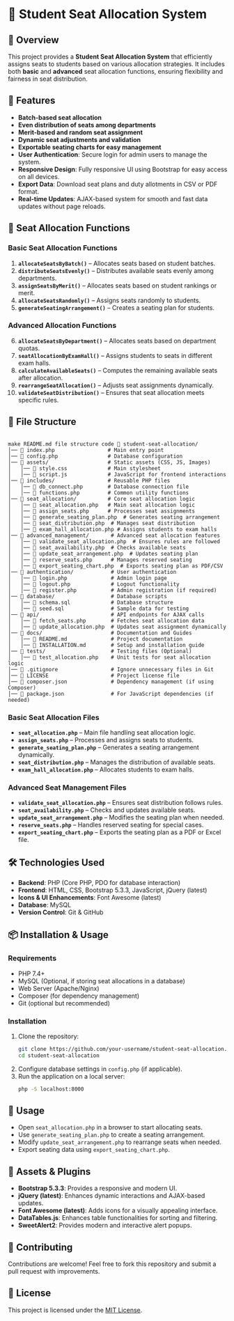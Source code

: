 # 📌 Student Seat Allocation System

## 📖 Overview
This project provides a **Student Seat Allocation System** that efficiently assigns seats to students based on various allocation strategies. It includes both **basic** and **advanced** seat allocation functions, ensuring flexibility and fairness in seat distribution.

## 🚀 Features
- **Batch-based seat allocation**
- **Even distribution of seats among departments**
- **Merit-based and random seat assignment**
- **Dynamic seat adjustments and validation**
- **Exportable seating charts for easy management**
- **User Authentication**: Secure login for admin users to manage the system.
- **Responsive Design**: Fully responsive UI using Bootstrap for easy access on all devices.
- **Export Data**: Download seat plans and duty allotments in CSV or PDF format.
- **Real-time Updates**: AJAX-based system for smooth and fast data updates without page reloads.

## 🎯 Seat Allocation Functions
### **Basic Seat Allocation Functions**
1. **`allocateSeatsByBatch()`** – Allocates seats based on student batches.
2. **`distributeSeatsEvenly()`** – Distributes available seats evenly among departments.
3. **`assignSeatsByMerit()`** – Allocates seats based on student rankings or merit.
4. **`allocateSeatsRandomly()`** – Assigns seats randomly to students.
5. **`generateSeatingArrangement()`** – Creates a seating plan for students.

### **Advanced Allocation Functions**
6. **`allocateSeatsByDepartment()`** – Allocates seats based on department quotas.
7. **`seatAllocationByExamHall()`** – Assigns students to seats in different exam halls.
8. **`calculateAvailableSeats()`** – Computes the remaining available seats after allocation.
9. **`rearrangeSeatAllocation()`** – Adjusts seat assignments dynamically.
10. **`validateSeatDistribution()`** – Ensures that seat allocation meets specific rules.

## 📂 File Structure
```

make README.md file structure code 📂 student-seat-allocation/
│── 📄 index.php                 # Main entry point
│── 📄 config.php                # Database configuration
│── 📂 assets/                   # Static assets (CSS, JS, Images)
│   │── 📄 style.css             # Main stylesheet
│   │── 📄 script.js             # JavaScript for frontend interactions
│── 📂 includes/                 # Reusable PHP files
│   │── 📄 db_connect.php        # Database connection file
│   │── 📄 functions.php         # Common utility functions
│── 📂 seat_allocation/          # Core seat allocation logic
│   │── 📄 seat_allocation.php   # Main seat allocation logic
│   │── 📄 assign_seats.php      # Processes seat assignments
│   │── 📄 generate_seating_plan.php  # Generates seating arrangement
│   │── 📄 seat_distribution.php  # Manages seat distribution
│   │── 📄 exam_hall_allocation.php # Assigns students to exam halls
│── 📂 advanced_management/       # Advanced seat allocation features
│   │── 📄 validate_seat_allocation.php  # Ensures rules are followed
│   │── 📄 seat_availability.php  # Checks available seats
│   │── 📄 update_seat_arrangement.php  # Updates seating plan
│   │── 📄 reserve_seats.php      # Manages reserved seating
│   │── 📄 export_seating_chart.php  # Exports seating plan as PDF/CSV
│── 📂 authentication/            # User authentication
│   │── 📄 login.php              # Admin login page
│   │── 📄 logout.php             # Logout functionality
│   │── 📄 register.php           # Admin registration (if required)
│── 📂 database/                  # Database scripts
│   │── 📄 schema.sql             # Database structure
│   │── 📄 seed.sql               # Sample data for testing
│── 📂 api/                       # API endpoints for AJAX calls
│   │── 📄 fetch_seats.php        # Fetches seat allocation data
│   │── 📄 update_allocation.php  # Updates seat assignment dynamically
│── 📂 docs/                      # Documentation and Guides
│   │── 📄 README.md              # Project documentation
│   │── 📄 INSTALLATION.md        # Setup and installation guide
│── 📂 tests/                     # Testing files (Optional)
│   │── 📄 test_allocation.php    # Unit tests for seat allocation logic
│── 📄 .gitignore                 # Ignore unnecessary files in Git
│── 📄 LICENSE                    # Project license file
│── 📄 composer.json              # Dependency management (if using Composer)
│── 📄 package.json               # For JavaScript dependencies (if needed)

```
### **Basic Seat Allocation Files**
- **`seat_allocation.php`** – Main file handling seat allocation logic.
- **`assign_seats.php`** – Processes and assigns seats to students.
- **`generate_seating_plan.php`** – Generates a seating arrangement dynamically.
- **`seat_distribution.php`** – Manages the distribution of available seats.
- **`exam_hall_allocation.php`** – Allocates students to exam halls.

### **Advanced Seat Management Files**
- **`validate_seat_allocation.php`** – Ensures seat distribution follows rules.
- **`seat_availability.php`** – Checks and updates available seats.
- **`update_seat_arrangement.php`** – Modifies the seating plan when needed.
- **`reserve_seats.php`** – Handles reserved seating for special cases.
- **`export_seating_chart.php`** – Exports the seating plan as a PDF or Excel file.

## 🛠️ Technologies Used
- **Backend**: PHP (Core PHP, PDO for database interaction)
- **Frontend**: HTML, CSS, Bootstrap 5.3.3, JavaScript, jQuery (latest)
- **Icons & UI Enhancements**: Font Awesome (latest)
- **Database**: MySQL
- **Version Control**: Git & GitHub

## 📦 Installation & Usage
### **Requirements**
- PHP 7.4+
- MySQL (Optional, if storing seat allocations in a database)
- Web Server (Apache/Nginx)
- Composer (for dependency management)
- Git (optional but recommended)

### **Installation**
1. Clone the repository:
   ```sh
   git clone https://github.com/your-username/student-seat-allocation.git
   cd student-seat-allocation
   ```
2. Configure database settings in `config.php` (if applicable).
3. Run the application on a local server:
   ```sh
   php -S localhost:8000
   ```

## 📌 Usage
- Open `seat_allocation.php` in a browser to start allocating seats.
- Use `generate_seating_plan.php` to create a seating arrangement.
- Modify `update_seat_arrangement.php` to rearrange seats when needed.
- Export seating data using `export_seating_chart.php`.

## 🎨 Assets & Plugins
- **Bootstrap 5.3.3**: Provides a responsive and modern UI.
- **jQuery (latest)**: Enhances dynamic interactions and AJAX-based updates.
- **Font Awesome (latest)**: Adds icons for a visually appealing interface.
- **DataTables.js**: Enhances table functionalities for sorting and filtering.
- **SweetAlert2**: Provides modern and interactive alert popups.

## 🤝 Contributing
Contributions are welcome! Feel free to fork this repository and submit a pull request with improvements.

## 📝 License
This project is licensed under the [MIT License](LICENSE).

